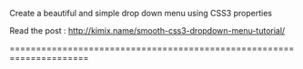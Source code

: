 Create a beautiful and simple drop down menu using CSS3 properties

Read the post : http://kimix.name/smooth-css3-dropdown-menu-tutorial/

=====================================================================
